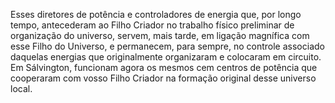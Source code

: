 ﻿Esses diretores de potência e controladores de energia que, por longo tempo, antecederam ao Filho Criador no trabalho físico preliminar de organização do universo, servem, mais tarde, em ligação magnífica com esse Filho do Universo, e permanecem, para sempre, no controle associado daquelas energias que originalmente organizaram e colocaram em circuito. Em Sálvington, funcionam agora os mesmos cem centros de potência que cooperaram com vosso Filho Criador na formação original desse universo local.